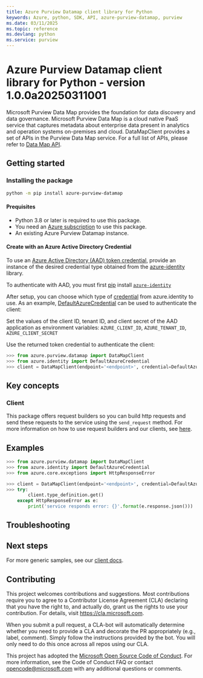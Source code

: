 ```yaml
---
title: Azure Purview Datamap client library for Python
keywords: Azure, python, SDK, API, azure-purview-datamap, purview
ms.date: 03/11/2025
ms.topic: reference
ms.devlang: python
ms.service: purview
---
```

# Azure Purview Datamap client library for Python - version 1.0.0a20250311001 

Microsoft Purview Data Map provides the foundation for data discovery and data governance. Microsoft Purview Data Map is a cloud native PaaS service that captures metadata about enterprise data present in analytics and operation systems on-premises and cloud. DataMapClient provides a set of APIs in the Purview Data Map service. For a full list of APIs, please refer to [Data Map API](https://learn.microsoft.com/rest/api/purview/datamapdataplane/operation-groups?view=rest-purview-datamapdataplane-2023-09-01).

## Getting started

### Installing the package

```bash
python -m pip install azure-purview-datamap
```

#### Prequisites

- Python 3.8 or later is required to use this package.
- You need an [Azure subscription][azure_sub] to use this package.
- An existing Azure Purview Datamap instance.
#### Create with an Azure Active Directory Credential
To use an [Azure Active Directory (AAD) token credential][authenticate_with_token],
provide an instance of the desired credential type obtained from the
[azure-identity][azure_identity_credentials] library.

To authenticate with AAD, you must first [pip][pip] install [`azure-identity`][azure_identity_pip]

After setup, you can choose which type of [credential][azure_identity_credentials] from azure.identity to use.
As an example, [DefaultAzureCredential][default_azure_credential] can be used to authenticate the client:

Set the values of the client ID, tenant ID, and client secret of the AAD application as environment variables:
`AZURE_CLIENT_ID`, `AZURE_TENANT_ID`, `AZURE_CLIENT_SECRET`

Use the returned token credential to authenticate the client:

```python
>>> from azure.purview.datamap import DataMapClient
>>> from azure.identity import DefaultAzureCredential
>>> client = DataMapClient(endpoint='<endpoint>', credential=DefaultAzureCredential())
```

## Key concepts

### Client

This package offers request builders so you can build http requests and send these requests to the service using the `send_request` method.
For more information on how to use request builders and our clients, see [here][request_builders_and_client].

## Examples

```python
>>> from azure.purview.datamap import DataMapClient
>>> from azure.identity import DefaultAzureCredential
>>> from azure.core.exceptions import HttpResponseError

>>> client = DataMapClient(endpoint='<endpoint>', credential=DefaultAzureCredential())
>>> try:
        client.type_definition.get()
    except HttpResponseError as e:
        print('service responds error: {}'.format(e.response.json()))

```

## Troubleshooting

## Next steps

For more generic samples, see our [client docs][request_builders_and_client].

## Contributing

This project welcomes contributions and suggestions. Most contributions require
you to agree to a Contributor License Agreement (CLA) declaring that you have
the right to, and actually do, grant us the rights to use your contribution.
For details, visit https://cla.microsoft.com.

When you submit a pull request, a CLA-bot will automatically determine whether
you need to provide a CLA and decorate the PR appropriately (e.g., label,
comment). Simply follow the instructions provided by the bot. You will only
need to do this once across all repos using our CLA.

This project has adopted the
[Microsoft Open Source Code of Conduct][code_of_conduct]. For more information,
see the Code of Conduct FAQ or contact opencode@microsoft.com with any
additional questions or comments.

<!-- LINKS -->
[code_of_conduct]: https://opensource.microsoft.com/codeofconduct/
[authenticate_with_token]: https://learn.microsoft.com/azure/cognitive-services/authentication?tabs=powershell#authenticate-with-an-authentication-token
[azure_identity_credentials]: https://github.com/Azure/azure-sdk-for-python/tree/main/sdk/identity/azure-identity#credentials
[azure_identity_pip]: https://pypi.org/project/azure-identity/
[default_azure_credential]: https://github.com/Azure/azure-sdk-for-python/tree/main/sdk/identity/azure-identity#defaultazurecredential
[request_builders_and_client]: https://aka.ms/azsdk/python/protocol/quickstart
[pip]: https://pypi.org/project/pip/
[azure_sub]: https://azure.microsoft.com/free/


